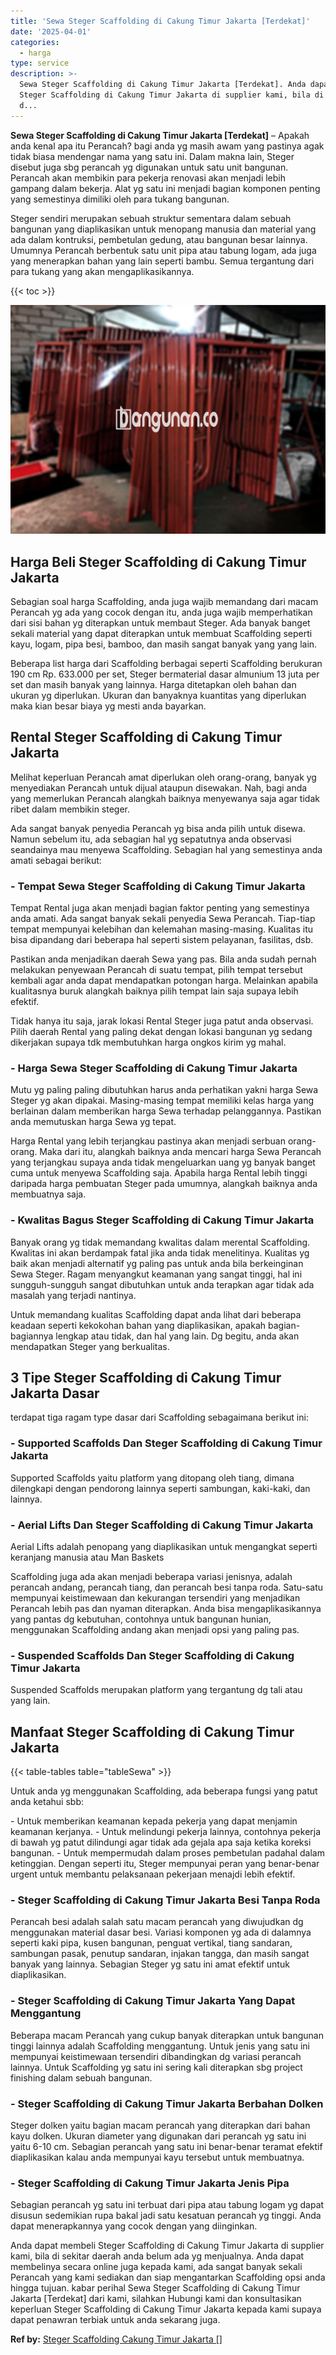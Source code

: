```yaml
---
title: 'Sewa Steger Scaffolding di Cakung Timur Jakarta [Terdekat]'
date: '2025-04-01'
categories:
  - harga
type: service
description: >-
  Sewa Steger Scaffolding di Cakung Timur Jakarta [Terdekat]. Anda dapat membeli
  Steger Scaffolding di Cakung Timur Jakarta di supplier kami, bila di sekitar
  d...
---
```


**Sewa Steger Scaffolding di Cakung Timur Jakarta \[Terdekat\]** – Apakah anda kenal apa itu Perancah? bagi anda yg masih awam yang pastinya agak tidak biasa mendengar nama yang satu ini. Dalam makna lain, Steger disebut juga sbg perancah yg digunakan untuk satu unit bangunan. Perancah akan membikin para pekerja renovasi akan menjadi lebih gampang dalam bekerja. Alat yg satu ini menjadi bagian komponen penting yang semestinya dimiliki oleh para tukang bangunan.

Steger sendiri merupakan sebuah struktur sementara dalam sebuah bangunan yang diaplikasikan untuk menopang manusia dan material yang ada dalam kontruksi, pembetulan gedung, atau bangunan besar lainnya. Umumnya Perancah berbentuk satu unit pipa atau tabung logam, ada juga yang menerapkan bahan yang lain seperti bambu. Semua tergantung dari para tukang yang akan mengaplikasikannya.

{{< toc >}}

![Sewa Steger Scaffolding di Cakung Timur Jakarta [Terdekat]](/images/sewa-scaffolding-steger-05.png)

## Harga Beli Steger Scaffolding di Cakung Timur Jakarta

Sebagian soal harga Scaffolding, anda juga wajib memandang dari macam Perancah yg ada yang cocok dengan itu, anda juga wajib memperhatikan dari sisi bahan yg diterapkan untuk membaut Steger. Ada banyak banget sekali material yang dapat diterapkan untuk membuat Scaffolding seperti kayu, logam, pipa besi, bamboo, dan masih sangat banyak yang yang lain.

Beberapa list harga dari Scaffolding berbagai seperti Scaffolding berukuran 190 cm Rp. 633.000 per set, Steger bermaterial dasar almunium 13 juta per set dan masih banyak yang lainnya. Harga ditetapkan oleh bahan dan ukuran yg diperlukan. Ukuran dan banyaknya kuantitas yang diperlukan maka kian besar biaya yg mesti anda bayarkan.

## Rental Steger Scaffolding di Cakung Timur Jakarta

Melihat keperluan Perancah amat diperlukan oleh orang-orang, banyak yg menyediakan Perancah untuk dijual ataupun disewakan. Nah, bagi anda yang memerlukan Perancah alangkah baiknya menyewanya saja agar tidak ribet dalam membikin steger.

Ada sangat banyak penyedia Perancah yg bisa anda pilih untuk disewa. Namun sebelum itu, ada sebagian hal yg sepatutnya anda observasi seandainya mau menyewa Scaffolding. Sebagian hal yang semestinya anda amati sebagai berikut:

### \- Tempat Sewa Steger Scaffolding di Cakung Timur Jakarta

Tempat Rental juga akan menjadi bagian faktor penting yang semestinya anda amati. Ada sangat banyak sekali penyedia Sewa Perancah. Tiap-tiap tempat mempunyai kelebihan dan kelemahan masing-masing. Kualitas itu bisa dipandang dari beberapa hal seperti sistem pelayanan, fasilitas, dsb.

Pastikan anda menjadikan daerah Sewa yang pas. Bila anda sudah pernah melakukan penyewaan Perancah di suatu tempat, pilih tempat tersebut kembali agar anda dapat mendapatkan potongan harga. Melainkan apabila kualitasnya buruk alangkah baiknya pilih tempat lain saja supaya lebih efektif.

Tidak hanya itu saja, jarak lokasi Rental Steger juga patut anda observasi. Pilih daerah Rental yang paling dekat dengan lokasi bangunan yg sedang dikerjakan supaya tdk membutuhkan harga ongkos kirim yg mahal.

### \- Harga Sewa Steger Scaffolding di Cakung Timur Jakarta

Mutu yg paling paling dibutuhkan harus anda perhatikan yakni harga Sewa Steger yg akan dipakai. Masing-masing tempat memiliki kelas harga yang berlainan dalam memberikan harga Sewa terhadap pelanggannya. Pastikan anda memutuskan harga Sewa yg tepat.

Harga Rental yang lebih terjangkau pastinya akan menjadi serbuan orang-orang. Maka dari itu, alangkah baiknya anda mencari harga Sewa Perancah yang terjangkau supaya anda tidak mengeluarkan uang yg banyak banget cuma untuk menyewa Scaffolding saja. Apabila harga Rental lebih tinggi daripada harga pembuatan Steger pada umumnya, alangkah baiknya anda membuatnya saja.

### \- Kwalitas Bagus Steger Scaffolding di Cakung Timur Jakarta

Banyak orang yg tidak memandang kwalitas dalam merental Scaffolding. Kwalitas ini akan berdampak fatal jika anda tidak menelitinya. Kualitas yg baik akan menjadi alternatif yg paling pas untuk anda bila berkeinginan Sewa Steger. Ragam menyangkut keamanan yang sangat tinggi, hal ini sungguh-sungguh sangat dibutuhkan untuk anda terapkan agar tidak ada masalah yang terjadi nantinya.

Untuk memandang kualitas Scaffolding dapat anda lihat dari beberapa keadaan seperti kekokohan bahan yang diaplikasikan, apakah bagian-bagiannya lengkap atau tidak, dan hal yang lain. Dg begitu, anda akan mendapatkan Steger yang berkualitas.

## 3 Tipe Steger Scaffolding di Cakung Timur Jakarta Dasar

terdapat tiga ragam type dasar dari Scaffolding sebagaimana berikut ini:

### \- Supported Scaffolds Dan Steger Scaffolding di Cakung Timur Jakarta

Supported Scaffolds yaitu platform yang ditopang oleh tiang, dimana dilengkapi dengan pendorong lainnya seperti sambungan, kaki-kaki, dan lainnya.

### \- Aerial Lifts Dan Steger Scaffolding di Cakung Timur Jakarta

Aerial Lifts adalah penopang yang diaplikasikan untuk mengangkat seperti keranjang manusia atau Man Baskets

Scaffolding juga ada akan menjadi beberapa variasi jenisnya, adalah perancah andang, perancah tiang, dan perancah besi tanpa roda. Satu-satu mempunyai keistimewaan dan kekurangan tersendiri yang menjadikan Perancah lebih pas dan nyaman diterapkan. Anda bisa mengaplikasikannya yang pantas dg kebutuhan, contohnya untuk bangunan hunian, menggunakan Scaffolding andang akan menjadi opsi yang paling pas.

### \- Suspended Scaffolds Dan Steger Scaffolding di Cakung Timur Jakarta

Suspended Scaffolds merupakan platform yang tergantung dg tali atau yang lain.

## Manfaat Steger Scaffolding di Cakung Timur Jakarta

{{< table-tables table="tableSewa" >}}

Untuk anda yg menggunakan Scaffolding, ada beberapa fungsi yang patut anda ketahui sbb:

\- Untuk memberikan keamanan kepada pekerja yang dapat menjamin keamanan kerjanya. - Untuk melindungi pekerja lainnya, contohnya pekerja di bawah yg patut dilindungi agar tidak ada gejala apa saja ketika koreksi bangunan. - Untuk mempermudah dalam proses pembetulan padahal dalam ketinggian. Dengan seperti itu, Steger mempunyai peran yang benar-benar urgent untuk membantu pelaksanaan pekerjaan menajdi lebih efektif.

### \- Steger Scaffolding di Cakung Timur Jakarta Besi Tanpa Roda

Perancah besi adalah salah satu macam perancah yang diwujudkan dg menggunakan material dasar besi. Variasi komponen yg ada di dalamnya seperti kaki pipa, kusen bangunan, penguat vertikal, tiang sandaran, sambungan pasak, penutup sandaran, injakan tangga, dan masih sangat banyak yang lainnya. Sebagian Steger yg satu ini amat efektif untuk diaplikasikan.

### \- Steger Scaffolding di Cakung Timur Jakarta Yang Dapat Menggantung

Beberapa macam Perancah yang cukup banyak diterapkan untuk bangunan tinggi lainnya adalah Scaffolding menggantung. Untuk jenis yang satu ini mempunyai keistimewaan tersendiri dibandingkan dg variasi perancah lainnya. Untuk Scaffolding yg satu ini sering kali diterapkan sbg project finishing dalam sebuah bangunan.

### \- Steger Scaffolding di Cakung Timur Jakarta Berbahan Dolken

Steger dolken yaitu bagian macam perancah yang diterapkan dari bahan kayu dolken. Ukuran diameter yang digunakan dari perancah yg satu ini yaitu 6-10 cm. Sebagian perancah yang satu ini benar-benar teramat efektif diaplikasikan kalau anda mempunyai kayu tersebut untuk membuatnya.

### \- Steger Scaffolding di Cakung Timur Jakarta Jenis Pipa

Sebagian perancah yg satu ini terbuat dari pipa atau tabung logam yg dapat disusun sedemikian rupa bakal jadi satu kesatuan perancah yg tinggi. Anda dapat menerapkannya yang cocok dengan yang diinginkan.

Anda dapat membeli Steger Scaffolding di Cakung Timur Jakarta di supplier kami, bila di sekitar daerah anda belum ada yg menjualnya. Anda dapat membelinya secara online juga kepada kami, ada sangat banyak sekali Perancah yang kami sediakan dan siap mengantarkan Scaffolding opsi anda hingga tujuan. kabar perihal Sewa Steger Scaffolding di Cakung Timur Jakarta \[Terdekat\] dari kami, silahkan Hubungi kami dan konsultasikan keperluan Steger Scaffolding di Cakung Timur Jakarta kepada kami supaya dapat penawran terbiak untuk anda sekarang juga.

**Ref by:** [Steger Scaffolding Cakung Timur Jakarta []](https://id.wikipedia.org/wiki/Steger)
